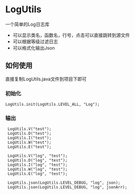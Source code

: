 # LogUtils
一个简单的Log日志库

* 可以显示类名，函数名，行号，点击可以直接跳转到源文件
* 可以根据等级过滤日志
* 可以格式化输出Json

## 如何使用
直接复制LogUtils.java文件到项目下即可

### 初始化
    LogUtils.init(LogUtils.LEVEL_ALL, "Log");

### 输出
     LogUtils.V("test");
     LogUtils.D("test");
     LogUtils.I("test");
     LogUtils.W("test");
     LogUtils.E("test");

     LogUtils.V("log", "test");
     LogUtils.D("log", "test");
     LogUtils.I("log", "test");
     LogUtils.W("log", "test");
     LogUtils.E("log", "test");

     LogUtils.json(LogUtils.LEVEL_DEBUG, "log", json);
     LogUtils.json(LogUtils.LEVEL_DEBUG, "log", jsonArr);